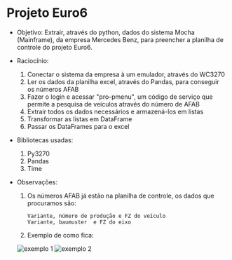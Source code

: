 # Projeto Euro6

- Objetivo: Extrair, através do python, dados do sistema Mocha (Mainframe), da empresa Mercedes Benz, para preencher a planilha de controle do projeto Euro6.

- Raciocínio:

    1. Conectar o sistema da empresa à um emulador, através do WC3270
    2. Ler os dados da planilha excel, através do Pandas, para conseguir os números AFAB
    3. Fazer o login e acessar "pro-pmenu", um código de serviço que permite a pesquisa de veículos através do número de AFAB
    4. Extrair todos os dados necessários e armazená-los em listas
    5. Transformar as listas em DataFrame
    6. Passar os DataFrames para o excel
    
- Bibliotecas usadas:

    1. Py3270
    2. Pandas
    3. Time
    
- Observações: 

    1. Os números AFAB já estão na planilha de controle, os dados que procuramos são:
    
           Variante, número de produção e FZ do veículo
           Variante, baumuster  e FZ do eixo
    2. Exemplo de como fica:
    
    ![exemplo 1](https://user-images.githubusercontent.com/77248245/219045117-680d34b4-dc15-4161-885c-9fdffe7da2d0.PNG)
![exemplo 2](https://user-images.githubusercontent.com/77248245/219045124-07e37d89-6b86-4f59-b935-fd20603e81ea.PNG)
